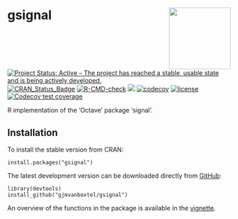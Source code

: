 
# gsignal <img src=man/figures/gsignal_logo.png align="right" height="139" />

<!-- badges: start -->

[![Project Status: Active – The project has reached a stable, usable
state and is being actively
developed.](https://www.repostatus.org/badges/latest/active.svg)](https://www.repostatus.org/#active)
[![CRAN_Status_Badge](https://www.r-pkg.org/badges/version/gsignal)](https://cran.r-project.org/package=gsignal)
[![R-CMD-check](https://github.com/gjmvanboxtel/gsignal/workflows/R-CMD-check/badge.svg)](https://github.com/gjmvanboxtel/gsignal/actions)
[![](https://cranlogs.r-pkg.org/badges/gsignal)](https://CRAN.R-project.org/package=gsignal)
[![codecov](https://app.codecov.io/gh/gjmvanboxtel/gsignal/branch/master/graph/badge.svg?token=7ZAU9VV73X)](https://app.codecov.io/gh/gjmvanboxtel/gsignal)
[![license](https://img.shields.io/badge/license-GPL--3-blue.svg)](https://www.gnu.org/licenses/gpl-3.0.en.html)
[![Codecov test
coverage](https://app.codecov.io/gh/gjmvanboxtel/gsignal/branch/master/graph/badge.svg)](https://app.codecov.io/gh/gjmvanboxtel/gsignal?branch=master)
<!-- badges: end -->

R implementation of the ‘Octave’ package ‘signal’.

## Installation

To install the stable version from CRAN:

    install.packages("gsignal")

The latest development version can be downloaded directly from
[GitHub](https://github.com/gjmvanboxtel/gsignal):

    library(devtools)
    install_github("gjmvanboxtel/gsignal")

An overview of the functions in the package is available in the
[vignette](https://CRAN.R-project.org/package=gsignal).
